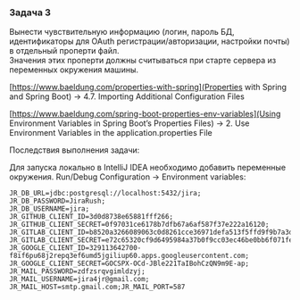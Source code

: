 ### Задача 3
Вынести чувствительную информацию (логин, пароль БД, идентификаторы для OAuth регистрации/авторизации, настройки почты) в отдельный проперти файл.  
Значения этих проперти должны считываться при старте сервера из переменных окружения машины.

[https://www.baeldung.com/properties-with-spring](Properties with Spring and Spring Boot) -> 4.7. Importing Additional Configuration Files

[https://www.baeldung.com/spring-boot-properties-env-variables](Using Environment Variables in Spring Boot’s Properties Files) -> 2. Use Environment Variables in the application.properties File

Последствия выполнения задачи:

Для запуска локально в IntelliJ IDEA необходимо добавить переменные окружения.
Run/Debug Configuration -> Environment variables:
```
JR_DB_URL=jdbc:postgresql://localhost:5432/jira;
JR_DB_PASSWORD=JiraRush;
JR_DB_USERNAME=jira;
JR_GITHUB_CLIENT_ID=3d0d8738e65881fff266;
JR_GITHUB_CLIENT_SECRET=0f97031ce6178b7dfb67a6af587f37e222a16120;
JR_GITLAB_CLIENT_ID=b8520a3266089063c0d8261cce36971defa513f5ffd9f9b7a3d16728fc83a494;
JR_GITLAB_CLIENT_SECRET=e72c65320cf9d6495984a37b0f9cc03ec46be0bb6f071feaebbfe75168117004;
JR_GOOGLE_CLIENT_ID=329113642700-f8if6pu68j2repq3ef6umd5jgiliup60.apps.googleusercontent.com;
JR_GOOGLE_CLIENT_SECRET=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;
JR_MAIL_PASSWORD=zdfzsrqvgimldzyj;
JR_MAIL_USERNAME=jira4jr@gmail.com;
JR_MAIL_HOST=smtp.gmail.com;JR_MAIL_PORT=587
